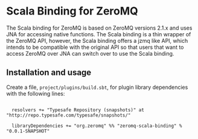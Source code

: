 Scala Binding for ZeroMQ
========================

The Scala binding for ZeroMQ is based on ZeroMQ versions 2.1.x and uses JNA for accessing native functions. The Scala binding is a thin wrapper of the ZeroMQ API, however, the Scala binding offers a jzmq like API, which intends to be compatible with the original API so that users that want to access ZeroMQ over JNA can switch over to use the Scala binding.

Installation and usage
----------------------

Create a file, <code>project/plugins/build.sbt</code>, for plugin library dependencies with the following lines:

<pre>
<code>
  resolvers += "Typesafe Repository (snapshots)" at "http://repo.typesafe.com/typesafe/snapshots/"

  libraryDependencies += "org.zeromq" %% "zeromq-scala-binding" % "0.0.1-SNAPSHOT"
</code>
</pre>
